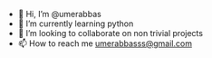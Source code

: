 - 👋 Hi, I’m @umerabbas
- 🌱 I’m currently learning python
- 💞️ I’m looking to collaborate on non trivial projects
- 📫 How to reach me umerabbasss@gmail.com

<!---
umerabbas/umerabbas is a ✨ special ✨ repository because its `README.md` (this file) appears on your GitHub profile.
You can click the Preview link to take a look at your changes.
--->
